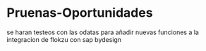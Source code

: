 # Pruenas-Oportunidades

se haran testeos con las odatas para añadir nuevas funciones a la integracion de flokzu con sap bydesign
